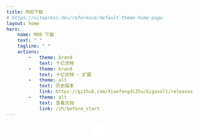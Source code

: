 ```yaml
---
title: MOD下载
# https://vitepress.dev/reference/default-theme-home-page
layout: home
hero:
    name: MOD 下载
    text: " "
    tagline: " "
    actions:
        -   theme: brand
            text: 十亿伏特
        -   theme: brand
            text: 十亿伏特 · 扩展
        -   theme: alt
            text: 历史版本
            link: https://github.com/XiaofengdiZhu/Gigavolt/releases
        -   theme: alt
            text: 查看文档
            link: /zh/before_start
---
```


<script setup lang="ts">
    import { onMounted } from "vue";
    import {useData} from "vitepress";
    import QrcodeVue from "qrcode.vue";
    import downloadQuotes from "../../common/downloadQuotes.json";
    const data = useData();
    const locationHref = globalThis.document?.location.href ?? "";
    const qrCodeSize = 256;
    onMounted(() => {
        let quotes = downloadQuotes[data.lang.value];
        document.getElementsByClassName("tagline")[0].textContent = quotes[Math.floor(Math.random() * quotes.length)];
        document.getElementsByClassName("clip")[0].classList.add("download");
    })
</script>
<div style="display: flex; justify-content: center; max-width: 480px;" v-if="locationHref.length > 0">
    <qrcode-vue :value="locationHref" level="M" render-as="svg" :size="qrCodeSize" style="padding: 16px; background-color: white;"/>
</div>